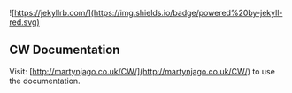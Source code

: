 ![https://jekyllrb.com/](https://img.shields.io/badge/powered%20by-jekyll-red.svg)

## CW Documentation

Visit: [http://martynjago.co.uk/CW/](http://martynjago.co.uk/CW/) to use the documentation.
